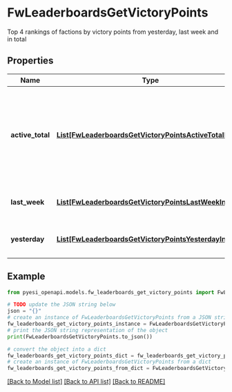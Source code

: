 # FwLeaderboardsGetVictoryPoints

Top 4 rankings of factions by victory points from yesterday, last week and in total

## Properties

Name | Type | Description | Notes
------------ | ------------- | ------------- | -------------
**active_total** | [**List[FwLeaderboardsGetVictoryPointsActiveTotalInner]**](FwLeaderboardsGetVictoryPointsActiveTotalInner.md) | Top 4 ranking of factions active in faction warfare by total victory points. A faction is considered \&quot;active\&quot; if they have participated in faction warfare in the past 14 days | 
**last_week** | [**List[FwLeaderboardsGetVictoryPointsLastWeekInner]**](FwLeaderboardsGetVictoryPointsLastWeekInner.md) | Top 4 ranking of factions by victory points in the past week | 
**yesterday** | [**List[FwLeaderboardsGetVictoryPointsYesterdayInner]**](FwLeaderboardsGetVictoryPointsYesterdayInner.md) | Top 4 ranking of factions by victory points in the past day | 

## Example

```python
from pyesi_openapi.models.fw_leaderboards_get_victory_points import FwLeaderboardsGetVictoryPoints

# TODO update the JSON string below
json = "{}"
# create an instance of FwLeaderboardsGetVictoryPoints from a JSON string
fw_leaderboards_get_victory_points_instance = FwLeaderboardsGetVictoryPoints.from_json(json)
# print the JSON string representation of the object
print(FwLeaderboardsGetVictoryPoints.to_json())

# convert the object into a dict
fw_leaderboards_get_victory_points_dict = fw_leaderboards_get_victory_points_instance.to_dict()
# create an instance of FwLeaderboardsGetVictoryPoints from a dict
fw_leaderboards_get_victory_points_from_dict = FwLeaderboardsGetVictoryPoints.from_dict(fw_leaderboards_get_victory_points_dict)
```
[[Back to Model list]](../README.md#documentation-for-models) [[Back to API list]](../README.md#documentation-for-api-endpoints) [[Back to README]](../README.md)


